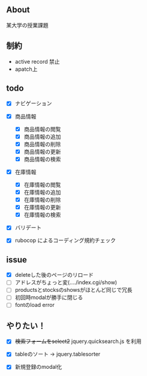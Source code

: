 ## About
某大学の授業課題

## 制約
- active record 禁止
- apatch上

## todo

- [x] ナビゲーション

- [x] 商品情報
  - [x] 商品情報の閲覧
  - [x] 商品情報の追加
  - [x] 商品情報の削除
  - [x] 商品情報の更新
  - [x] 商品情報の検索

- [x] 在庫情報
  - [x] 在庫情報の閲覧
  - [x] 在庫情報の追加
  - [x] 在庫情報の削除
  - [x] 在庫情報の更新
  - [x] 在庫情報の検索

- [x] バリデート

- [x] rubocop によるコーディング規約チェック

## issue
- [x] deleteした後のページのリロード
- [ ] アドレスがちょっと変(..../index.cgi/show)
- [ ] productsとstocksのshowsがほとんど同じで冗長
- [ ] 初回時modalが勝手に閉じる
- [ ] fontのload error

## やりたい！
- [x] ~~検索フォームをselect2~~ jquery.quicksearch.js を利用
- [x] tableのソート -> jquery.tablesorter
- [x] 新規登録のmodal化


